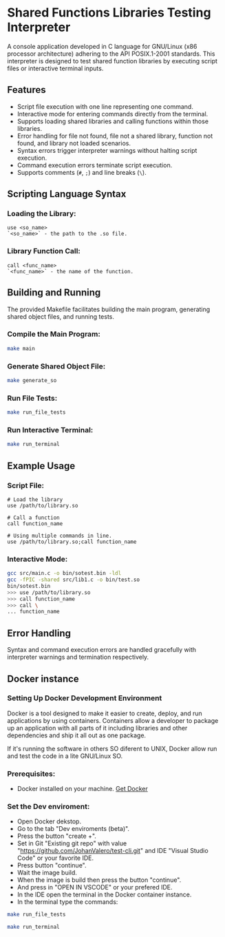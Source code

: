# Shared Functions Libraries Testing Interpreter

A console application developed in C language for GNU/Linux (x86 processor architecture) adhering to the API POSIX.1-2001 standards. This interpreter is designed to test shared function libraries by executing script files or interactive terminal inputs.

## Features

- Script file execution with one line representing one command.
- Interactive mode for entering commands directly from the terminal.
- Supports loading shared libraries and calling functions within those libraries.
- Error handling for file not found, file not a shared library, function not found, and library not loaded scenarios.
- Syntax errors trigger interpreter warnings without halting script execution.
- Command execution errors terminate script execution.
- Supports comments (`#`, `;`) and line breaks (`\`).

## Scripting Language Syntax

### Loading the Library:
```plaintext
use <so_name>
`<so_name>` - the path to the .so file.
```

### Library Function Call:
```plaintext
call <func_name>
`<func_name>` - the name of the function.
```

## Building and Running
The provided Makefile facilitates building the main program, generating shared object files, and running tests.

### Compile the Main Program:
```bash
make main
```

### Generate Shared Object File:
```bash
make generate_so
```

### Run File Tests:
```bash
make run_file_tests
```

### Run Interactive Terminal:
```bash
make run_terminal
```

## Example Usage

### Script File:
```plaintext
# Load the library
use /path/to/library.so

# Call a function
call function_name

# Using multiple commands in line.
use /path/to/library.so;call function_name
```

### Interactive Mode:
```bash
gcc src/main.c -o bin/sotest.bin -ldl
gcc -fPIC -shared src/lib1.c -o bin/test.so
bin/sotest.bin
>>> use /path/to/library.so
>>> call function_name
>>> call \
... function_name
```

## Error Handling

Syntax and command execution errors are handled gracefully with interpreter warnings and termination respectively.

## Docker instance

### Setting Up Docker Development Environment
Docker is a tool designed to make it easier to create, deploy, and run applications by using containers. Containers allow a developer to package up an application with all parts of it including libraries and other dependencies and ship it all out as one package.

If it's running the software in others SO diferent to UNIX, Docker allow run and test the code in a lite GNU/Linux SO.

### Prerequisites:
- Docker installed on your machine. [Get Docker](https://docs.docker.com/get-docker/)

### Set the Dev enviroment:

* Open Docker dekstop.
* Go to the tab "Dev enviroments (beta)".
* Press the button "create +".
* Set in Git "Existing git repo" with value "https://github.com/JohanValero/test-cli.git" and IDE "Visual Studio Code" or your favorite IDE.
* Press button "continue".
* Wait the image build.
* When the image is build then press the button "continue".
* And press in "OPEN IN VSCODE" or your prefered IDE.
* In the IDE open the terminal in the Docker container instance.
* In the terminal type the commands:

```bash
make run_file_tests
```

```bash
make run_terminal
```